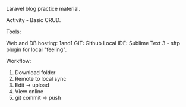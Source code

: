 Laravel blog practice material.

Activity - Basic CRUD.

Tools:

Web and DB hosting: 1and1
GIT: Github
Local IDE: Sublime Text 3 - sftp plugin for local "feeling".

Workflow:
1. Download folder
2. Remote to local sync
3. Edit -> upload
4. View online
4. git commit -> push
